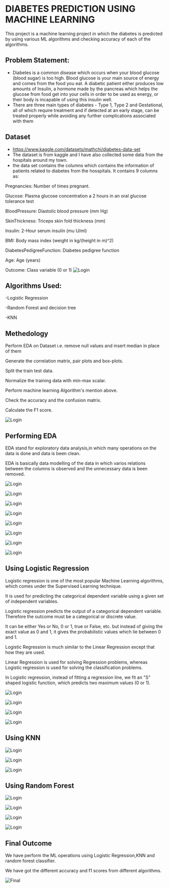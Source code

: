 
# DIABETES PREDICTION USING MACHINE LEARNING

This project is a machine learning project in which the diabetes is predicted by using various ML algorithms and checking accuracy
of each of the algorithms.


## Problem Statement:

 - Diabetes is a common disease which occurs when your blood glucose (blood sugar) is too high. Blood glucose is your main source of energy and comes from the food you eat. A diabetic patient either produces low amounts of Insulin, a hormone made by the pancreas which helps the glucose from food get into your cells in order to be used as energy, or their body is incapable of using this insulin well. 
- There are three main types of diabetes - Type 1, Type 2 and Gestational, all of which require treatment and if detected at an early stage, can be treated properly while avoiding any further complications associated with them



## Dataset 

- https://www.kaggle.com/datasets/mathchi/diabetes-data-set
- The dataset is from kaggle and I have also collected some data from the hospitals around my town.
- the data set contains the columns which contains the information of patients related to diabetes from the hosspitals.
It contains 9 columns as:

Pregnancies: Number of times pregnant.

Glucose: Plasma glucose concentration a 2 hours in an oral glucose tolerance test

BloodPressure: Diastolic blood pressure (mm Hg)

SkinThickness: Triceps skin fold thickness (mm)

Insulin: 2-Hour serum insulin (mu U/ml)

BMI: Body mass index (weight in kg/(height in m)^2)

DiabetesPedigreeFunction: Diabetes pedigree function

Age: Age (years)

Outcome: Class variable (0 or 1)
![Login](https://github.com/Ashutosh3234/diabeties_prediction-ML-/blob/master/ScreenShots/dataset.png?raw=true)




## Algorithms Used:


-Logistic Regression

-Random Forest and decision tree

-KNN





## Methedology

Perform EDA on Dataset i.e. remove null values and insert median in place of them

Generate the correlation matrix, pair plots and box-plots.

Split the train test data.

Normalize the training data with min-max scalar.

Perform machine learning Algorithm's mention above.

Check the accuracy and the confusion matrix.

Calculate the F1 score.

![Login](https://github.com/Ashutosh3234/diabeties_prediction-ML-/blob/master/ScreenShots/methedology.png?raw=true)





## Performing EDA

EDA stand for exploratory data analysis,in which many operations on the data is done and data is been clean.

EDA is basically data modelling of the data in which varios relations between the columns is observed and the unnecessary data is been removed.

![Login](https://github.com/Ashutosh3234/diabeties_prediction-ML-/blob/master/ScreenShots/EDA/EDA%201.png?raw=true)

![Login](https://github.com/Ashutosh3234/diabeties_prediction-ML-/blob/master/ScreenShots/EDA/EDA2.png?raw=true)

![Login](https://github.com/Ashutosh3234/diabeties_prediction-ML-/blob/master/ScreenShots/EDA/EDA%203.png?raw=true)

![Login](https://github.com/Ashutosh3234/diabeties_prediction-ML-/blob/master/ScreenShots/EDA/EDA%204.png?raw=true)

![Login](https://github.com/Ashutosh3234/diabeties_prediction-ML-/blob/master/ScreenShots/EDA/EDA%205.png?raw=true)

![Login](https://github.com/Ashutosh3234/diabeties_prediction-ML-/blob/master/ScreenShots/EDA/EDA%206.png?raw=true)

![Login](https://github.com/Ashutosh3234/diabeties_prediction-ML-/blob/master/ScreenShots/EDA/EDA%207.png?raw=true)

![Login](https://github.com/Ashutosh3234/diabeties_prediction-ML-/blob/master/ScreenShots/EDA/EDA%208.png?raw=true)



## Using Logistic Regression 

Logistic regression is one of the most popular Machine Learning algorithms, which comes under the Supervised Learning technique.

It is used for predicting the categorical dependent variable using a given set of independent variables.

Logistic regression predicts the output of a categorical dependent variable. Therefore the outcome must be a categorical or discrete value.

It can be either Yes or No, 0 or 1, true or False, etc. but instead of giving the exact value as 0 and 1, it gives the probabilistic values which lie between 0 and 1.

Logistic Regression is much similar to the Linear Regression except that how they are used.

Linear Regression is used for solving Regression problems, whereas Logistic regression is used for solving the classification problems.

In Logistic regression, instead of fitting a regression line, we fit an "S" shaped logistic function, which predicts two maximum values (0 or 1).

![Login](https://github.com/Ashutosh3234/diabeties_prediction-ML-/blob/master/ScreenShots/logistic/Screenshot%202023-03-27%20134435.png?raw=true)

![Login](https://github.com/Ashutosh3234/diabeties_prediction-ML-/blob/master/ScreenShots/logistic/logistic%202.png?raw=true)

![Login](https://github.com/Ashutosh3234/diabeties_prediction-ML-/blob/master/ScreenShots/logistic/logistic%203.png?raw=true)

![Login](https://github.com/Ashutosh3234/diabeties_prediction-ML-/blob/master/ScreenShots/logistic/logistic%204.png?raw=true)


## Using KNN

![Login](https://github.com/Ashutosh3234/diabeties_prediction-ML-/blob/master/ScreenShots/knn/knn1.png?raw=true)

![Login](https://github.com/Ashutosh3234/diabeties_prediction-ML-/blob/master/ScreenShots/knn/knn%202.png?raw=true)

![Login](https://github.com/Ashutosh3234/diabeties_prediction-ML-/blob/master/ScreenShots/knn/knn%203.png?raw=true)





## Using Random Forest

![Login](https://github.com/Ashutosh3234/diabeties_prediction-ML-/blob/master/ScreenShots/rf/rf%201.png?raw=true)

![Login](https://github.com/Ashutosh3234/diabeties_prediction-ML-/blob/master/ScreenShots/rf/rf%202.png?raw=true)

![Login](https://github.com/Ashutosh3234/diabeties_prediction-ML-/blob/master/ScreenShots/rf/rf%203.png?raw=true)

![Login](https://github.com/Ashutosh3234/diabeties_prediction-ML-/blob/master/ScreenShots/rf/rf%204.png?raw=true)





## Final Outcome

We have perform the ML operations using Logistic Regression,KNN and random forest classifier.

We have got the different accuracy and f1 scores from different algorithms.

![Final](https://github.com/Ashutosh3234/diabeties_prediction-ML-/blob/master/ScreenShots/final.png?raw=true)

